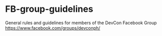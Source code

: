 FB-group-guidelines
===================

General rules and guidelines for members of the DevCon Facebook Group https://www.facebook.com/groups/devconph/
